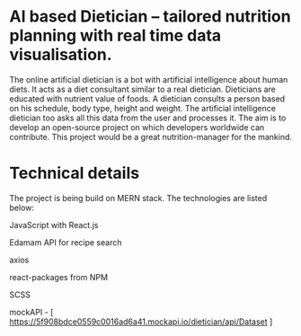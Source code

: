 # AI based Dietician – tailored nutrition planning with real time data visualisation.
The online artificial dietician is a bot with artificial intelligence about human diets. It acts as a diet consultant similar to a real dietician. Dieticians are educated with nutrient value of foods. A dietician consults a person based on his schedule, body type, height and weight. The artificial intelligence dietician too asks all this data from the user and processes it.
The aim is to develop an open-source project on which developers worldwide can contribute. This project would be a great nutrition-manager for the mankind.

# Technical details

The project is being build on MERN stack. The technologies are listed below:

JavaScript with React.js

Edamam API for recipe search

axios

react-packages from NPM

SCSS

mockAPI - [ https://5f908bdce0559c0016ad6a41.mockapi.io/dietician/api/Dataset ]

